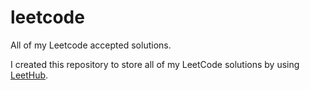 # leetcode

All of my Leetcode accepted solutions.

I created this repository to store all of my LeetCode solutions by using [LeetHub](https://github.com/QasimWani/LeetHub).
